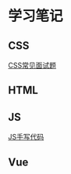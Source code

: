 # 学习笔记
## CSS

[CSS常见面试题](https://github.com/lw-web/lw-web.github.io/blob/master/notes/CSS/CSS%E5%B8%B8%E8%A7%81%E9%9D%A2%E8%AF%95%E9%A2%98.md)

## HTML

## JS

[JS手写代码]()

## Vue

